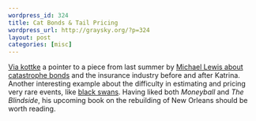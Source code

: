 ```yaml
--- 
wordpress_id: 324
title: Cat Bonds & Tail Pricing
wordpress_url: http://graysky.org/?p=324
layout: post
categories: [misc]
---
```

<a href="http://www.kottke.org/remainder/08/06/15892.html">Via kottke</a> a pointer to a piece from last summer by <a href="http://www.nytimes.com/2007/08/26/magazine/26neworleans-t.html">Michael Lewis about catastrophe bonds</a> and the insurance industry before and after Katrina. Another interesting example about the difficulty in estimating and pricing very rare events, like <a href="http://en.wikipedia.org/wiki/Black_swan_theory">black swans</a>. Having liked both <em>Moneyball</em> and <em>The Blindside</em>, his upcoming book on the rebuilding of New Orleans should be worth reading.
